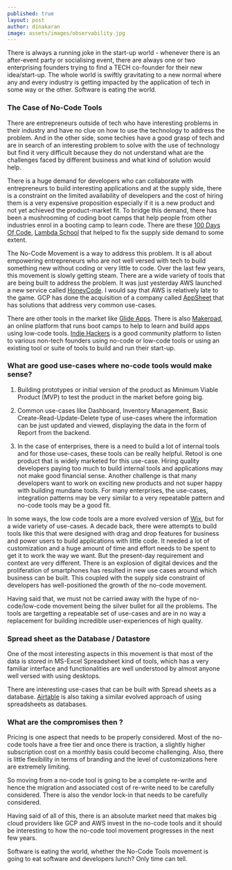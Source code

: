 ```yaml
---
published: true
layout: post
author: dinakaran
image: assets/images/observability.jpg
---
```


There is always a running joke in the start-up world - whenever there is an after-event party or socialising event, there are always one or two enterprising founders trying to find a TECH co-founder for their new idea/start-up.  The whole world is swiftly gravitating to a new normal where any and every industry is getting impacted by the application of tech in some way or the other. Software is eating the world.

### The Case of No-Code Tools 

There are entrepreneurs outside of tech who have interesting problems in their industry and have no clue on how to use the technology to address the problem. And in the other side, some techies have a good grasp of tech and are in search of an interesting problem to solve with the use of technology but find it very difficult because they do not understand what are the challenges faced by different business and what kind of solution would help.

There is a huge demand for developers who can collaborate with entrepreneurs to build interesting applications and at the supply side, there is a constraint on the limited availability of developers and the cost of hiring them is a very expensive proposition especially if it is a new product and not yet achieved the product-market fit. To bridge this demand, there has been a mushrooming of coding boot camps that help people from other industries enrol in a booting camp to learn code. There are these [100 Days Of Code](https://www.100daysofcode.com/), [Lambda School](https://lambdaschool.com/) that helped to fix the supply side demand to some extent.


The No-Code Movement is a way to address this problem. It is all about empowering entrepreneurs who are not well versed with tech to build something new without coding or very little to code. Over the last few years, this movement is slowly getting steam. There are a wide variety of tools that are being built to address the problem. It was just yesterday AWS launched a new service called [HoneyCode](https://aws.amazon.com/blogs/aws/introducing-amazon-honeycode-build-web-mobile-apps-without-writing-code/). I would say that AWS is relatively late to the game. GCP has done the acquisition of a company called [AppSheet](https://www.appsheet.com/) that has solutions that address very common use-cases.

There are other tools in the market like [Glide Apps](https://www.glideapps.com/). There is also [Makerpad](https://www.makerpad.co/), an online platform that runs boot camps to help to learn and build apps using low-code tools. [Indie Hackers](https://www.indiehackers.com/) is a good community platform to listen to various non-tech founders using no-code or low-code tools or using an existing tool or suite of tools to build and run their start-up.

### What are good use-cases where no-code tools would make sense?

1. Building prototypes or initial version of the product as  Minimum Viable Product (MVP) to test the product in the market before going big.

2. Common use-cases like Dashboard, Inventory Management, Basic Create-Read-Update-Delete type of use-cases where the information can be just updated and viewed,  displaying the data in the form of Report from the backend. 

3. In the case of enterprises, there is a need to build a lot of internal tools and for those use-cases, these tools can be really helpful. Retool is one product that is widely marketed for this use-case. Hiring quality developers paying too much to build internal tools and applications may not make good financial sense. Another challenge is that many developers want to work on exciting new products and not super happy with building mundane tools. For many enterprises, the use-cases, integration patterns may be very similar to a very repeatable pattern and no-code tools may be a good fit.

In some ways, the low code tools are a more evolved version of [Wix](https://www.wix.com/), but for a wide variety of use-cases. A decade back, there were attempts to build tools like this that were designed with drag and drop features for business and power users to build applications with little code. It needed a lot of customization and a huge amount of time and effort needs to be spent to get it to work the way we want. But the present-day requirement and context are very different. There is an explosion of digital devices and the proliferation of smartphones has resulted in new use cases around which business can be built. This coupled with the supply side constraint of developers has well-positioned the growth of the no-code movement. 

Having said that, we must not be carried away with the hype of no-code/low-code movement being the silver bullet for all the problems. The tools are targetting a repeatable set of use-cases and are in no way a replacement for building incredible user-experiences of high quality.


###  Spread sheet as the Database / Datastore

One of the most interesting aspects in this movement is that most of the data is stored in MS-Excel Spreadsheet kind of tools, which has a very familiar interface and functionalities are well understood by almost anyone well versed with using desktops.

There are interesting use-cases that can be built with Spread sheets as a database. [Airtable](https://airtable.com) is also taking a similar evolved approach of using spreadsheets as databases. 

### What are the compromises then ? 

Pricing is one aspect that needs to be properly considered. Most of the no-code tools have a free tier and once there is traction, a slightly higher subscription cost on a monthly basis could become challenging. Also, there is little flexibility in terms of branding and the level of customizations here are extremely limiting.

So moving from a no-code tool is going to be a complete re-write and hence the migration and associated cost of re-write need to be carefully considered. There is also the vendor lock-in that needs to be carefully considered.

Having said of all of this, there is an absolute market need that makes big cloud providers like GCP and AWS invest in the no-code tools and it should be interesting to how the no-code tool movement progresses in the next few years.

Software is eating the world, whether the No-Code Tools movement is going to eat software and developers lunch? Only time can tell.
